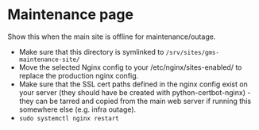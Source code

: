 # Maintenance page

Show this when the main site is offline for maintenance/outage.

- Make sure that this directory is symlinked to `/srv/sites/gms-maintenance-site/`
- Move the selected Nginx config to your /etc/nginx/sites-enabled/ to replace
  the production nginx config.
- Make sure that the SSL cert paths defined in the nginx config exist on your
  server (they should have be created with python-certbot-nginx) - they can be
  tarred and copied from the main web server if running this somewhere else
  (e.g. infra outage).
- `sudo systemctl nginx restart`
